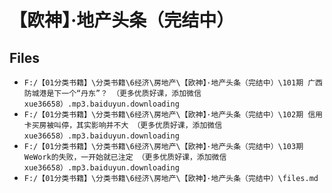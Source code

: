 # 【欧神】·地产头条（完结中）

## Files

- `F:/【01分类书籍】\分类书籍\6经济\房地产\【欧神】·地产头条（完结中）\101期 广西防城港是下一个“丹东”？ （更多优质好课，添加微信xue36658）.mp3.baiduyun.downloading`
- `F:/【01分类书籍】\分类书籍\6经济\房地产\【欧神】·地产头条（完结中）\102期 信用卡买房被叫停，其实影响并不大 （更多优质好课，添加微信xue36658）.mp3.baiduyun.downloading`
- `F:/【01分类书籍】\分类书籍\6经济\房地产\【欧神】·地产头条（完结中）\103期  WeWork的失败，一开始就已注定 （更多优质好课，添加微信xue36658）.mp3.baiduyun.downloading`
- `F:/【01分类书籍】\分类书籍\6经济\房地产\【欧神】·地产头条（完结中）\files.md`
